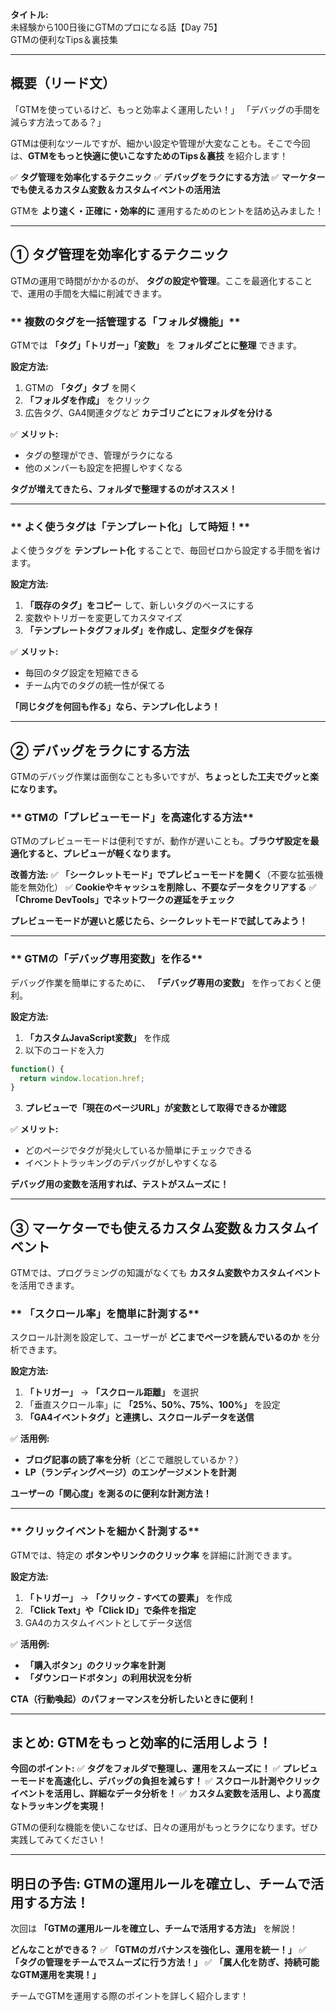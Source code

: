 **タイトル:**\
未経験から100日後にGTMのプロになる話【Day 75】\
GTMの便利なTips＆裏技集

---

## **概要（リード文）**

「GTMを使っているけど、もっと効率よく運用したい！」
「デバッグの手間を減らす方法ってある？」

GTMは便利なツールですが、細かい設定や管理が大変なことも。そこで今回は、**GTMをもっと快適に使いこなすためのTips＆裏技** を紹介します！

✅ **タグ管理を効率化するテクニック**
✅ **デバッグをラクにする方法**
✅ **マーケターでも使えるカスタム変数＆カスタムイベントの活用法**

GTMを **より速く・正確に・効率的に** 運用するためのヒントを詰め込みました！

---

## **① タグ管理を効率化するテクニック**

GTMの運用で時間がかかるのが、 **タグの設定や管理**。ここを最適化することで、運用の手間を大幅に削減できます。

### ** 複数のタグを一括管理する「フォルダ機能」**

GTMでは **「タグ」「トリガー」「変数」** を **フォルダごとに整理** できます。

 **設定方法:**
1. GTMの **「タグ」タブ** を開く
2. **「フォルダを作成」** をクリック
3. 広告タグ、GA4関連タグなど **カテゴリごとにフォルダを分ける**

✅ **メリット:**
- タグの整理ができ、管理がラクになる
- 他のメンバーも設定を把握しやすくなる

 **タグが増えてきたら、フォルダで整理するのがオススメ！**

---

### ** よく使うタグは「テンプレート化」して時短！**

よく使うタグを **テンプレート化** することで、毎回ゼロから設定する手間を省けます。

 **設定方法:**
1. **「既存のタグ」をコピー** して、新しいタグのベースにする
2. 変数やトリガーを変更してカスタマイズ
3. **「テンプレートタグフォルダ」を作成し、定型タグを保存**

✅ **メリット:**
- 毎回のタグ設定を短縮できる
- チーム内でのタグの統一性が保てる

 **「同じタグを何回も作る」なら、テンプレ化しよう！**

---

## **② デバッグをラクにする方法**

GTMのデバッグ作業は面倒なことも多いですが、**ちょっとした工夫でグッと楽になります。**

### ** GTMの「プレビューモード」を高速化する方法**

GTMのプレビューモードは便利ですが、動作が遅いことも。**ブラウザ設定を最適化すると、プレビューが軽くなります。**

 **改善方法:**
✅ **「シークレットモード」でプレビューモードを開く**（不要な拡張機能を無効化）
✅ **Cookieやキャッシュを削除し、不要なデータをクリアする**
✅ **「Chrome DevTools」でネットワークの遅延をチェック**

 **プレビューモードが遅いと感じたら、シークレットモードで試してみよう！**

---

### ** GTMの「デバッグ専用変数」を作る**

デバッグ作業を簡単にするために、 **「デバッグ専用の変数」** を作っておくと便利。

 **設定方法:**
1. **「カスタムJavaScript変数」** を作成
2. 以下のコードを入力

```javascript
function() {
  return window.location.href;
}
```

3. **プレビューで「現在のページURL」が変数として取得できるか確認**

✅ **メリット:**
- どのページでタグが発火しているか簡単にチェックできる
- イベントトラッキングのデバッグがしやすくなる

 **デバッグ用の変数を活用すれば、テストがスムーズに！**

---

## **③ マーケターでも使えるカスタム変数＆カスタムイベント**

GTMでは、プログラミングの知識がなくても **カスタム変数やカスタムイベント** を活用できます。

### ** 「スクロール率」を簡単に計測する**

スクロール計測を設定して、ユーザーが **どこまでページを読んでいるのか** を分析できます。

 **設定方法:**
1. **「トリガー」** → **「スクロール距離」** を選択
2. 「垂直スクロール率」に **「25%、50%、75%、100%」** を設定
3. **「GA4イベントタグ」と連携し、スクロールデータを送信**

✅ **活用例:**
- **ブログ記事の読了率を分析**（どこで離脱しているか？）
- **LP（ランディングページ）のエンゲージメントを計測**

 **ユーザーの「関心度」を測るのに便利な計測方法！**

---

### ** クリックイベントを細かく計測する**

GTMでは、特定の **ボタンやリンクのクリック率** を詳細に計測できます。

 **設定方法:**
1. **「トリガー」** → **「クリック - すべての要素」** を作成
2. **「Click Text」や「Click ID」で条件を指定**
3. GA4のカスタムイベントとしてデータ送信

✅ **活用例:**
- **「購入ボタン」のクリック率を計測**
- **「ダウンロードボタン」の利用状況を分析**

 **CTA（行動喚起）のパフォーマンスを分析したいときに便利！**

---

## **まとめ: GTMをもっと効率的に活用しよう！**

 **今回のポイント:**
✅ **タグをフォルダで整理し、運用をスムーズに！**
✅ **プレビューモードを高速化し、デバッグの負担を減らす！**
✅ **スクロール計測やクリックイベントを活用し、詳細なデータ分析を！**
✅ **カスタム変数を活用し、より高度なトラッキングを実現！**

GTMの便利な機能を使いこなせば、日々の運用がもっとラクになります。ぜひ実践してみてください！

---

## **明日の予告: GTMの運用ルールを確立し、チームで活用する方法！**

次回は **「GTMの運用ルールを確立し、チームで活用する方法」** を解説！

 **どんなことができる？**
✅ **「GTMのガバナンスを強化し、運用を統一！」**
✅ **「タグの管理をチームでスムーズに行う方法！」**
✅ **「属人化を防ぎ、持続可能なGTM運用を実現！」**

チームでGTMを運用する際のポイントを詳しく紹介します！